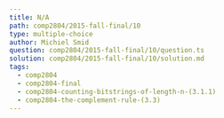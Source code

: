 ```yaml
---
title: N/A
path: comp2804/2015-fall-final/10
type: multiple-choice
author: Michiel Smid
question: comp2804/2015-fall-final/10/question.ts
solution: comp2804/2015-fall-final/10/solution.md
tags:
  - comp2804
  - comp2804-final
  - comp2804-counting-bitstrings-of-length-n-(3.1.1)
  - comp2804-the-complement-rule-(3.3)
---
```

